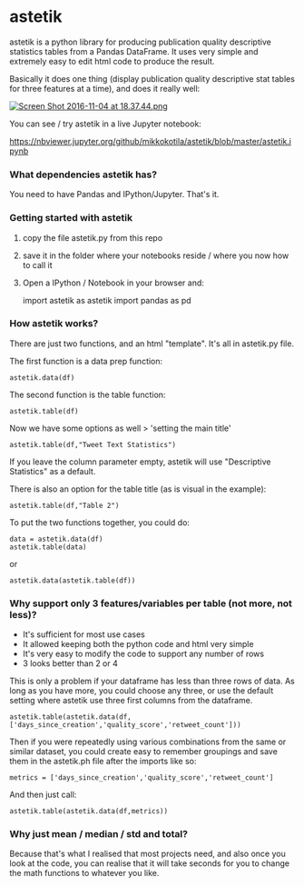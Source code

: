 # astetik

astetik is a python library for producing publication quality descriptive statistics tables from a Pandas DataFrame. It uses very simple and extremely easy to edit html code to produce the result. 

Basically it does one thing (display publication quality descriptive stat tables for three features at a time), and does it really well: 

[![Screen Shot 2016-11-04 at 18.37.44.png](https://s14.postimg.org/hnoexoujl/Screen_Shot_2016_11_04_at_18_37_44.png)](https://postimg.org/image/70uls9me5/)

You can see / try astetik in a live Jupyter notebook: 

https://nbviewer.jupyter.org/github/mikkokotila/astetik/blob/master/astetik.ipynb

### What dependencies astetik has? 

You need to have Pandas and IPython/Jupyter. That's it. 

### Getting started with astetik

1) copy the file astetik.py from this repo

2) save it in the folder where your notebooks reside / where you now how to call it

3) Open a IPython / Notebook in your browser and: 

    import astetik as astetik
    import pandas as pd
    
### How astetik works? 

There are just two functions, and an html "template". It's all in astetik.py file. 

The first function is a data prep function:

    astetik.data(df)

The second function is the table function: 

    astetik.table(df)
    
Now we have some options as well > 'setting the main title'

    astetik.table(df,"Tweet Text Statistics")

If you leave the column parameter empty, astetik will use "Descriptive Statistics" as a default.

There is also an option for the table title (as is visual in the example): 

    astetik.table(df,"Table 2")

To put the two functions together, you could do: 

    data = astetik.data(df)
    astetik.table(data)
    
or

    astetik.data(astetik.table(df))

### Why support only 3 features/variables per table (not more, not less)?

- It's sufficient for most use cases 
- It allowed keeping both the python code and html very simple
- It's very easy to modify the code to support any number of rows 
- 3 looks better than 2 or 4

This is only a problem if your dataframe has less than three rows of data. As long as you have more, you could choose any three, or use the default setting where astetik use three first columns from the dataframe. 

    astetik.table(astetik.data(df,['days_since_creation','quality_score','retweet_count']))

Then if you were repeatedly using various combinations from the same or similar dataset, you could create easy to remember groupings and save them in the astetik.ph file after the imports like so: 

    metrics = ['days_since_creation','quality_score','retweet_count']
    
And then just call: 

    astetik.table(astetik.data(df,metrics))
    
### Why just mean / median / std and total?

Because that's what I realised that most projects need, and also once you look at the code, you can realise that it will take seconds for you to change the math functions to whatever you like.
